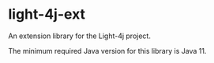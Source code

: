 # light-4j-ext

An extension library for the Light-4j project.

The minimum required Java version for this library is Java 11.